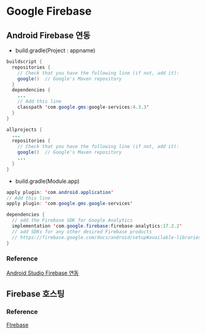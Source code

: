 # Google Firebase



## Android Firebase 연동

* build.gradle(Project : appname)

```java
buildscript {
  repositories {
    // Check that you have the following line (if not, add it):
    google()  // Google's Maven repository
  }
  dependencies {
    ...
    // Add this line
    classpath 'com.google.gms:google-services:4.3.3'
  }
}

allprojects {
  ...
  repositories {
    // Check that you have the following line (if not, add it):
    google()  // Google's Maven repository
    ...
  }
}
```

* build.gradle(Module.app)

```java
apply plugin: 'com.android.application'
// Add this line
apply plugin: 'com.google.gms.google-services'

dependencies {
  // add the Firebase SDK for Google Analytics
  implementation 'com.google.firebase:firebase-analytics:17.2.2'
  // add SDKs for any other desired Firebase products
  // https://firebase.google.com/docs/android/setup#available-libraries
}
```

### Reference

[Android Studio Firebase 연동](https://lakue.tistory.com/37?category=853542)



## Firebase 호스팅



### Reference

[FIrebase](https://firebase.google.com/docs/hosting/quickstart?hl=ko)